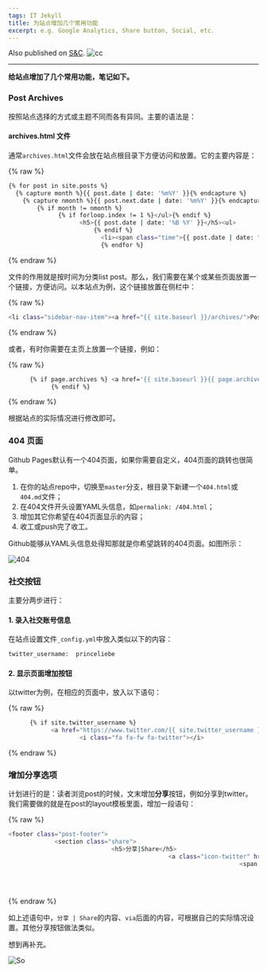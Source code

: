 ```yaml
---
tags: IT Jekyll
title: 为站点增加几个常用功能
excerpt: e.g. Google Analytics, Share button, Social, etc.
---
```



Also published on [S&C](https://soandcandy.us).
![cc](https://licensebuttons.net/l/by-sa/4.0/88x31.png)

----

**给站点增加了几个常用功能，笔记如下。**

### Post Archives ###
按照站点选择的方式或主题不同而各有异同。主要的语法是：

#### archives.html 文件 ####

通常`archives.html`文件会放在站点根目录下方便访问和放置。它的主要内容是：


{% raw %}
```bash
{% for post in site.posts %}
  {% capture month %}{{ post.date | date: '%m%Y' }}{% endcapture %}
    {% capture nmonth %}{{ post.next.date | date: '%m%Y' }}{% endcapture %}
        {% if month != nmonth %}
              {% if forloop.index != 1 %}</ul>{% endif %}
                    <h5>{{ post.date | date: '%B %Y' }}</h5><ul>
                        {% endif %}
                          <li><span class="time">{{ post.date | date: "%d/%m/%Y" }}</span>    <a href="{{ post.url }}">{{ post.title }}</a></li>
                          {% endfor %}
```
{% endraw %}

文件的作用就是按时间为分类list post。那么，我们需要在某个或某些页面放置一个链接，方便访问。以本站点为例，这个链接放置在侧栏中：

{% raw %}
```bash
<li class="sidebar-nav-item"><a href="{{ site.baseurl }}/archives/">Posts Archives</a></li>
```
{% endraw %}


或者，有时你需要在主页上放置一个链接，例如：


{% raw %}
```bash
      {% if page.archives %} <a href='{{ site.baseurl }}{{ page.archives }}'> Posts</a>{% endif %}
            {% endif %}
```
{% endraw %}


根据站点的实际情况进行修改即可。


### 404 页面 ###

Github Pages默认有一个404页面，如果你需要自定义，404页面的跳转也很简单。

1. 在你的站点repo中，切换至`master`分支，根目录下新建一个`404.html`或`404.md`文件；
2. 在404文件开头设置YAML头信息，如`permalink: /404.html`；
3. 增加其它你希望在404页面显示的内容；
4. 收工或push完了收工。


Github能够从YAML头信息处得知那就是你希望跳转的404页面。如图所示：

![404](https://i.imgur.com/ZIaQbUq.png)


### 社交按钮 ###

主要分两步进行：

#### 1. 录入社交账号信息 ####

在站点设置文件`_config.yml`中放入类似以下的内容：

```bash
twitter_username:  princeliebe
```


#### 2. 显示页面增加按钮 ####

以twitter为例，在相应的页面中，放入以下语句：

{% raw %}
```bash
      {% if site.twitter_username %}
            <a href="https://www.twitter.com/{{ site.twitter_username }}" target="_blank" style="text-decoration:none">
                    <i class="fa fa-fw fa-twitter"></i>
```
{% endraw %}


### 增加分享选项 ###

计划进行的是：读者浏览post的时候，文末增加**分享**按钮，例如分享到twitter。我们需要做的就是在post的layout模板里面，增加一段语句：

{% raw %}
```bash
<footer class="post-footer">
             <section class="share">
                             <h5>分享|Share</h5>
                                             <a class="icon-twitter" href="https://twitter.com/intent/tweet?text=&quot;{{ page.title }}&quot;%20{{ site.url }}{{ page.url }}%20via%20&#64;princeliebe">
                                                                 <span class="hidden">Twitter</span>
                                                                                 </a>
                                                                                             </section>     
                                                                                                     </footer>
```
{% endraw %}

如上述语句中，`分享 | Share`的内容、`via`后面的内容，可根据自己的实际情况设置。其他分享按钮做法类似。


想到再补充。

![So](/public/favicon.ico)


